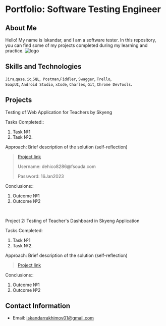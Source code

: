 # Portfolio: Software Testing Engineer

## About Me

Hello! My name is Iskandar, and I am a software tester.
In this repository, you can find some of my projects completed during my learning and practice.
![logo](https://www.google.com/url?sa=i&url=https%3A%2F%2Fwww.cbr.com%2Fhunter-x-hunter-isaac-netero-facts%2F&psig=AOvVaw0WRPPHA9hjb8R5lKzpjx6Q&ust=1692606955947000&source=images&cd=vfe&opi=89978449&ved=0CBAQjRxqFwoTCMDKqrXq6oADFQAAAAAdAAAAABAR)
<br>

## Skills and Technologies
``Jira``,``qase.io``,``SQL``,`` Postman``,``Fiddler``, ``Swagger``, ``Trello``, <br>
``SoapUI``, ``Android Studio``, ``xCode``, ``Charles``, ``Git``, ``Chrome DevTools``.




## Projects

<p> Testing of Web Application for Teachers by Skyeng</p>
<p>Tasks Completed::<p>
<ol>
  <li>Task №1</li>
  <li>Task №2.</li>
</ol>

<p>Approach: Brief description of the solution (self-reflection)<p>

> <a href="https://testqa35.atlassian.net/wiki/spaces/MP/pages/33272/EX1+1">Project link</a>
> <p> Username: dehico8286@fsouda.com </p>
> <p> Password: 16Jan2023 </p>
 
 <p>Conclusions::<p>
<ol>
  <li>Outcome №1</li>
  <li>Outcome №2</li>
</ol>


<br> 

<p> Project 2: Testing of Teacher's Dashboard in Skyeng Application</p>
<p>Tasks Completed:<p>
<ol>
  <li>Task №1</li>
  <li>Task №2.</li>
</ol>

<p>Approach: Brief description of the solution (self-reflection)<p>

>  <a href="https://fogen.notion.site/fogen/1-2-Web-REST-API-Postman-5f1700d11e1840b2a4e244b38cb0190f">Project link</a>
 
 <p>Conclusions::<p>
<ol>
  <li>Outcome №1</li>
  <li>Outcome №2</li>
</ol>



## Contact Information
- Email: iskandarrakhimov01@gmail.com

